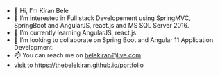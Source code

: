 - 👋 Hi, I’m Kiran Bele
- 👀 I’m interested in Full stack Developement using SpringMVC, SpringBoot and AngularJS, react.js and MS SQL Server 2016.
- 🌱 I’m currently learning AngularJS, react.js.
- 💞️ I’m looking to collaborate on Spring Boot and Angular 11 Application Development.
- 📫 You can reach me on belekiran@live.com
- visit to https://thebelekiran.github.io/portfolio
<!---
thebelekiran/thebelekiran is a ✨ special ✨ repository because its `README.md` (this file) appears on your GitHub profile.
You can click the Preview link to take a look at your changes.
--->
